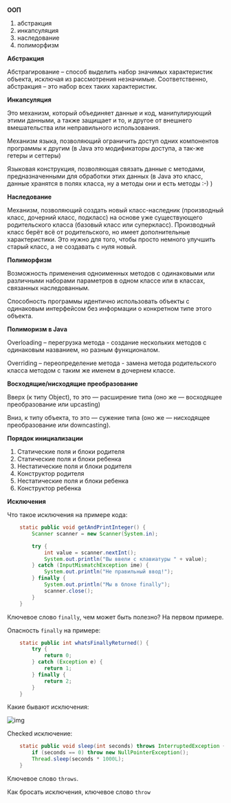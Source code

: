 **ООП**
1. абстракция
2. инкапсуляция
3. наследование
4. полиморфизм

**Абстракция**

Абстрагирование – способ выделить набор значимых характеристик объекта, исключая из рассмотрения незначимые. 
Соответственно, абстракция – это набор всех таких характеристик.

**Инкапсуляция**

Это механизм, который объединяет данные и код, манипулирующий этими данными, а также защищает и то, и другое от внешнего вмешательства или неправильного использования.

Механизм языка, позволяющий ограничить доступ одних компонентов программы к другим (в Java это модификаторы доступа, а так-же гетеры и сеттеры)

Языковая конструкция, позволяющая связать данные с методами, предназначенными для обработки этих данных (в Java это класс, данные хранятся в полях класса, ну а методы они и есть методы :-) )

**Наследование**

Механизм, позволяющий создать новый класс-наследник (производный класс, дочерний класс, подкласс) на основе уже существующего родительского класса (базовый класс или суперкласс).
Производный класс берёт всё от родительского, но имеет дополнительные характеристики. Это нужно для того, чтобы просто немного улучшить старый класс, а не создавать с нуля новый.

**Полиморфизм**

Возможность применения одноименных методов с одинаковыми или различными наборами параметров в одном классе или в классах, связанных наследованным.

Способность программы идентично использовать объекты с одинаковым интерфейсом без информации о конкретном типе этого объекта.

**Полиморизм в Java**

Overloading – перегрузка метода - создание нескольких методов с одинаковым названием, но разным функционалом.

Overriding – переопределение метода - замена метода родительского класса методом с таким же именем в дочернем классе.

**Восходящие/нисходящие преобразование**

Вверх (к типу Object), то это — расширение типа (оно же — восходящее преобразование или upcasting)

Вниз, к типу объекта, то это — сужение типа (оно же — нисходящее преобразование или downcasting).



**Порядок инициализации**

1. Статические поля и блоки родителя
2. Статические поля и блоки ребенка
3. Нестатические поля и блоки родителя
4. Конструктор родителя
5. Нестатические поля и блоки ребенка
6. Конструктор ребенка



**Исключения**

Что такое исключения на примере кода:

```java
    static public void getAndPrintInteger() {
        Scanner scanner = new Scanner(System.in);

        try {
            int value = scanner.nextInt();
            System.out.println("Вы ввели с клавиатуры " + value);
        } catch (InputMismatchException ime) {
            System.out.println("Не правильный ввод!");
        } finally {
            System.out.println("Мы в блоке finally");
            scanner.close();
        }
    }
```

Ключевое слово `finally`, чем может быть полезно? На первом примере.

Опасность `finally` на примере:

```java
    static public int whatsFinallyReturned() {
        try {
            return 0;
        } catch (Exception e) {
            return 1;
        } finally {
            return 2;
        }
    }
```

Какие бывают исключения: 

![img](https://lh5.googleusercontent.com/WqqNoyFEkZXfmZBBQjgIutY72_BUV6_By_BAe7Ih9u36HfelS3nTWQEYtdRUkQS32Tuhg9P9CUXo-jgvOpkO84vLm2viI4Od0BNustwONdMm7DKZnKC6kyVHyRJbsESLIPV4uBU)

Checked исключение:

```java
    static public void sleep(int seconds) throws InterruptedException {
        if (seconds == 0) throw new NullPointerException();
        Thread.sleep(seconds * 1000L);
    }
```

Ключевое слово `throws`.

Как бросать исключения, ключевое слово `throw`


